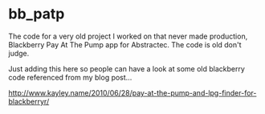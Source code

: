 # bb_patp
The code for a very old project I worked on that never made production, Blackberry Pay At The Pump app for Abstractec.  The code is old don't judge.

Just adding this here so people can have a look at some old blackberry code referenced from my blog post...

http://www.kayley.name/2010/06/28/pay-at-the-pump-and-lpg-finder-for-blackberryr/

